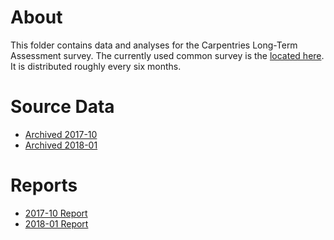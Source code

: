 # About 
This folder contains data and analyses for the Carpentries Long-Term Assessment survey. The currently used common survey is the [located here](https://github.com/carpentries/assessment/blob/master/learner-assessment/long-term-survey/longterm_survey_curent.pdf). It is distributed roughly every six months.

# Source Data
* [Archived 2017-10](https://raw.githubusercontent.com/carpentries/assessment/master/learner-assessment/long-term-survey/2017-October/data.csv)
* [Archived 2018-01](https://raw.githubusercontent.com/carpentries/assessment/master/learner-assessment/long-term-survey/2018-January/data_20171108.csv)

# Reports
* [2017-10 Report](https://carpentries.github.io/assessment/learner-assessment/long-term-survey/2017-October/longtermreport_October2017.html) 
* [2018-01 Report](https://carpentries.github.io/assessment/learner-assessment/long-term-survey/2018-January/2018_January_long_term_report.html)



